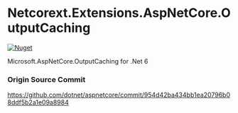 # Netcorext.Extensions.AspNetCore.OutputCaching

[![Nuget](https://img.shields.io/nuget/v/Netcorext.Extensions.AspNetCore.OutputCaching)](https://www.nuget.org/packages/Netcorext.Extensions.AspNetCore.OutputCaching)

Microsoft.AspNetCore.OutputCaching for .Net 6

### Origin Source Commit
https://github.com/dotnet/aspnetcore/commit/954d42ba434bb1ea20796b08ddf5b2a1e09a8984